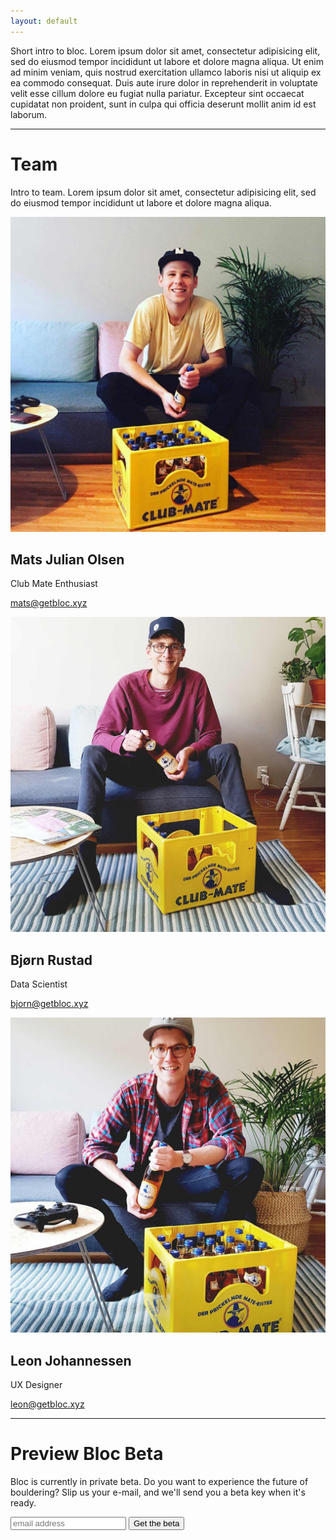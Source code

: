 ```yaml
---
layout: default
---
```


Short intro to bloc. Lorem ipsum dolor sit amet, consectetur adipisicing elit, sed do eiusmod tempor incididunt ut labore et dolore magna aliqua. Ut enim ad minim veniam, quis nostrud exercitation ullamco laboris nisi ut aliquip ex ea commodo consequat. Duis aute irure dolor in reprehenderit in voluptate velit esse cillum dolore eu fugiat nulla pariatur. Excepteur sint occaecat cupidatat non proident, sunt in culpa qui officia deserunt mollit anim id est laborum.

* * *

# Team
Intro to team. Lorem ipsum dolor sit amet, consectetur adipisicing elit, sed do eiusmod tempor incididunt ut labore et dolore magna aliqua.

<div class="team">
  <div class="team-member">
    <img class="portrait" src="/assets/img/mats_portrait.jpg" alt="Portrait of Mats Julian Olsen"/>
    <h2>Mats Julian Olsen</h2>
    <p class="role">Club Mate Enthusiast</p>
    <p class="mail"><a href="mailto:mats@getbloc.xyz">mats@getbloc.xyz</a></p>
  </div>

  <div class="team-member">
    <img class="portrait" src="/assets/img/bjorn_portrait.jpg" alt="Portrait of Bjorn Rustad"/>
    <h2>Bjørn Rustad</h2>
    <p class="role">Data Scientist</p>
    <p class="mail"><a href="mailto:mats@getbloc.xyz">bjorn@getbloc.xyz</a></p>
  </div>

  <div class="team-member">
    <img class="portrait" src="/assets/img/leon_portrait.jpg" alt="Portrait of Leon Johannessen"/>
    <h2>Leon Johannessen</h2>
    <p class="role">UX Designer</p>
    <p class="mail"><a href="mailto:mats@getbloc.xyz">leon@getbloc.xyz</a></p>
  </div>
</div>

* * *

# Preview Bloc Beta
Bloc is currently in private beta. Do you want to experience the future of bouldering? Slip us your e-mail, and we'll send you a beta key when it's ready.

<!-- Begin MailChimp Signup Form -->
<div id="signup">
  <form
    action="//xyz.us16.list-manage.com/subscribe/post?u=44c038089473a79e2d32cf186&amp;id=b708711862"
    method="post"
    id="mc-embedded-subscribe-form"
    name="mc-embedded-subscribe-form"
    class="validate"
    target="_blank"
    novalidate>
    <input type="email"
      value=""
      name="EMAIL"
      class="email"
      id="mce-EMAIL"
      placeholder="email address"
      required>
      <!-- real people should not fill this in and expect good things - do not remove this or risk form bot signups-->
      <div style="position: absolute; left: -5000px;" aria-hidden="true">
      <input type="text" name="b_44c038089473a79e2d32cf186_b708711862" tabindex="-1" value=""></div>
      <input
        type="submit"
        value="Get the beta"
        name="subscribe"
        id="mc-embedded-subscribe"
        class="button">
</form>
</div>

<!--End mc_embed_signup-->
